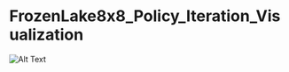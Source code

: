 # FrozenLake8x8_Policy_Iteration_Visualization

![Alt Text](https://media.giphy.com/media/vFKqnCdLPNOKc/giphy.gif)
